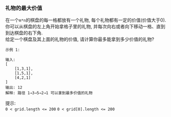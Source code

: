 
### 礼物的最大价值

在一个`m*n`的棋盘的每一格都放有一个礼物, 每个礼物都有一定的价值(价值大于0).  
你可以从棋盘的左上角开始拿格子里的礼物, 并每次向右或者向下移动一格、直到到达棋盘的右下角.  
给定一个棋盘及其上面的礼物的价值, 请计算你最多能拿到多少价值的礼物?

```
示例 1:

输入:
[
    [1,3,1],
    [1,5,1],
    [4,2,1]
]
输出: 12
解释: 路径 1→3→5→2→1 可以拿到最多价值的礼物
```

提示:   
`0 < grid.length <= 200`
`0 < grid[0].length <= 200`

